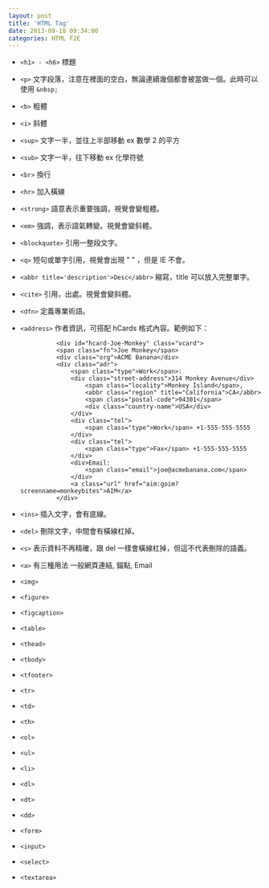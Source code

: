 ```yaml
---
layout: post
title: 'HTML Tag'
date: 2013-09-18 09:34:00
categories: HTML F2E
---
```

* `<h1> - <h6>` 標題
* `<p>` 文字段落，注意在裡面的空白，無論連續幾個都會被當做一個。此時可以使用 `&nbsp;`
* `<b>` 粗體
* `<i>` 斜體
* `<sup>` 文字一半，並往上半部移動 ex 數學 2 的平方
* `<sub>` 文字一半，往下移動 ex 化學符號
* `<br>` 換行
* `<hr>` 加入橫線
* `<strong>` 語意表示重要強調，視覺會變粗體。
* `<em>` 強調，表示語氣轉變。視覺會變斜體。
* `<blockquote>` 引用一整段文字。
* `<q>` 短句或單字引用，視覺會出現 " " ，但是 IE 不會。
* `<abbr title='description'>Desc</abbr>` 縮寫，title 可以放入完整單字。
* `<cite>` 引用，出處。視覺會變斜體。
* `<dfn>` 定義專業術語。
* `<address>` 作者資訊，可搭配 hCards 格式內容。範例如下：

				<div id="hcard-Joe-Monkey" class="vcard">
				<span class="fn">Joe Monkey</span>
				<div class="org">ACME Banana</div>
				<div class="adr">
					<span class="type">Work</span>:
					<div class="street-address">314 Monkey Avenue</div>
						<span class="locality">Monkey Island</span>,
						<abbr class="region" title="California">CA</abbr>
						<span class="postal-code">94301</span>
						<div class="country-name">USA</div>
					</div>
					<div class="tel">
						<span class="type">Work</span> +1-555-555-5555
					</div>
					<div class="tel">
						<span class="type">Fax</span> +1-555-555-5555
					</div>
					<div>Email:
						<span class="email">joe@acmebanana.com</span>
					</div>
					<a class="url" href="aim:goim?screenname=monkeybites">AIM</a>
				</div>

* `<ins>` 插入文字，會有底線。
* `<del>` 刪除文字，中間會有橫線杠掉。
* `<s>` 表示資料不再精確，跟 del 一樣會橫線杠掉，但這不代表刪除的語義。

* `<a>` 有三種用法 一般網頁連結, 錨點, Email
* `<img>`
* `<figure>`
* `<figcaption>`
* `<table>`
* `<thead>`
* `<tbody>`
* `<tfooter>`
*	`<tr>`
* `<td>`
* `<th>`
* `<ol>`
* `<ul>`
* `<li>`
* `<dl>`
* `<dt>`
* `<dd>`
* `<form>`
* `<input>`
* `<select>`
* `<textarea>`
